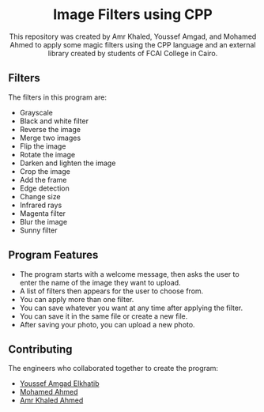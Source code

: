 <div align='center'>

# Image Filters using CPP

This repository was created by Amr Khaled, Youssef Amgad, and Mohamed Ahmed to apply some magic filters using the CPP language and an external library created by students of FCAI College in Cairo.
</div>

## Filters

The filters in this program are:

- Grayscale
- Black and white filter
- Reverse the image
- Merge two images
- Flip the image
- Rotate the image
- Darken and lighten the image
- Crop the image
- Add the frame
- Edge detection
- Change size
- Infrared rays
- Magenta filter
- Blur the image
- Sunny filter


## Program Features
- The program starts with a welcome message, then asks the user to enter the name of the image they want to upload. 
- A list of filters then appears for the user to choose from. 
- You can apply more than one filter. 
- You can save whatever you want at any time after applying the filter. 
- You can save it in the same file or create a new file. 
- After saving your photo, you can upload a new photo.

## Contributing

The engineers who collaborated together to create the program:

- [Youssef Amgad Elkhatib](https://github.com/YoussefElkhatib)
- [Mohamed Ahmed](https://github.com/mohamedahmed2005)
- [Amr Khaled Ahmed](https://github.com/Amr-Khaled-Ahmed)

